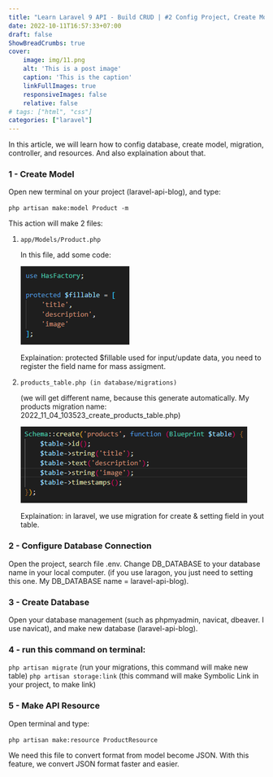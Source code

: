 ```yaml
---
title: "Learn Laravel 9 API - Build CRUD | #2 Config Project, Create Model, Controller, and Resources"
date: 2022-10-11T16:57:33+07:00
draft: false
ShowBreadCrumbs: true
cover:
    image: img/11.png
    alt: 'This is a post image'
    caption: 'This is the caption'
    linkFullImages: true
    responsiveImages: false
    relative: false
# tags: ["html", "css"]
categories: ["laravel"]
---
```

In this article, we will learn how to config database, create model, migration, controller, and resources. And also explaination about that. 
### 1 - Create Model
Open new terminal on your project (laravel-api-blog), and type: 

`php artisan make:model Product -m`

This action will make 2 files:
1. `app/Models/Product.php`
   
   In this file, add some code:

   ![gambar 2-1](https://raw.githubusercontent.com/fmuiin14/fmuiin14.github.io/3f4da1e537e62cb77dbd0bc295f79fff5ab45fcc/content/posts/images/2-1.png)

   Explaination: protected $fillable used for input/update data, you need to register the field name for mass assigment.
2. `products_table.php (in database/migrations)` 
   
   (we will get different name, because this generate automatically. My products migration name: 2022_11_04_103523_create_products_table.php)

   ![2-2.png](https://raw.githubusercontent.com/fmuiin14/fmuiin14.github.io/3f4da1e537e62cb77dbd0bc295f79fff5ab45fcc/content/posts/images/2-2.png)
   
   
   Explaination: in laravel, we use migration for create & setting field in yout table.

### 2 - Configure Database Connection
Open the project, search file .env. Change DB_DATABASE to your database name in your local computer. (if you use laragon, you just need to setting this one. My DB_DATABASE name = laravel-api-blog).
### 3 - Create Database
Open your database management (such as phpmyadmin, navicat, dbeaver. I use navicat), and make new database (laravel-api-blog).
### 4 - run this command on terminal:
`php artisan migrate` (run your migrations, this command will make new table)
`php artisan storage:link` (this command will make Symbolic Link in your project, to make link)

### 5 - Make API Resource
Open terminal and type: 

`php artisan make:resource ProductResource`

We need this file to convert format from model become JSON. With this feature, we convert JSON format faster and easier.